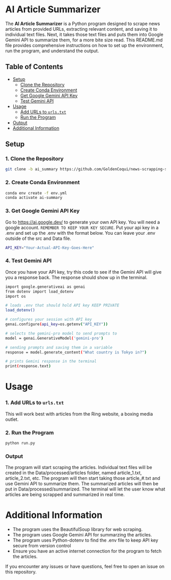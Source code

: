 # AI Article Summarizer

The **AI Article Summarizer** is a Python program designed to scrape news articles from provided URLs, extracting relevant content, and saving it to individual text files.  Next, it takes those text files and puts them into Google Gemini API to summarize them, for a more bite size read. This README.md file provides comprehensive instructions on how to set up the environment, run the program, and understand the output.

## Table of Contents

- [Setup](#setup)
  - [Clone the Repository](#1-clone-the-repository)
  - [Create Conda Environment](#2-create-conda-environment)
  - [Get Google Gemini API Key](#3-get-google-gemini-api-key)
  - [Test Gemini API](#4-test-gemini-api)
- [Usage](#usage)
  - [Add URLs to `urls.txt`](#1-add-urls-to-urlstxt)
  - [Run the Program](#2-run-the-program)
- [Output](#output)
- [Additional Information](#additional-information)

## Setup

### 1. Clone the Repository

```bash
git clone -b ai_summary https://github.com/GoldenCoqui/news-scrapping-script.git
```

### 2. Create Conda Environment

```bash
conda env create -f env.yml
conda activate ai-summary
```

### 3. Get Google Gemini API Key
Go to https://ai.google.dev/ to generate your own API key. You will need a google account. `REMEMBER TO KEEP YOUR KEY SECURE`. Put your api key in a .env and set up the .env with the format below. You can leave your .env outside of the src and Data file.

```bash
API_KEY="Your-Actual-API-Key-Goes-Here"
```
### 4. Test Gemini API
Once you have your API key, try this code to see if the Gemini API will give you a response back.  The response should show up in the terminal.

```bash
import google.generativeai as genai
from dotenv import load_dotenv
import os

# loads .env that should hold API key KEEP PRIVATE
load_dotenv()

# configures your session with API key
genai.configure(api_key=os.getenv("API_KEY"))

# selects the gemini-pro model to send prompts to
model = genai.GenerativeModel('gemini-pro')

# sending prompts and saving them in a variable
response = model.generate_content("What country is Tokyo in?")

# prints Gemini response in the terminal
print(response.text)
```

# Usage

### 1. Add URLs to `urls.txt`

This will work best with articles from the Ring website,  a boxing media outlet.

### 2. Run the Program

```bash
python run.py
```
### Output

The program will start scraping the articles. Individual text files will be created in the Data/processed/articles folder, named article_1.txt, article_2.txt, etc.  The program will then start taking those article_#.txt and use Gemini API to summarize them. The summarized articles will then be put in Data/processed/summarized.  The terminal will let the user know what articles are being scrapped and summarized in real time.

# Additional Information

   - The program uses the BeautifulSoup library for web scraping.
   - The program uses Google Gemini API for summarzing the articles.
   - The program uses Python-dotenv to find the .env file to keep API key secure from version control
   - Ensure you have an active internet connection for the program to fetch the articles.

If you encounter any issues or have questions, feel free to open an issue on this repository.
